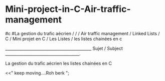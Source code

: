 # Mini-project-in-C-Air-traffic-management
#c #La gestion du trafic aécrien / / / Air traffic management / Linked Lists / C / Mini projet en C / Les Listes / les listes chainées en c


___________________________________________ Sujet / Subject _____________________________________.

La gestion du trafic aécrien les listes chainées en C








<<" keep moving....Roh berk ";
